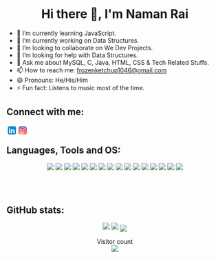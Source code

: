 <h1 align="center">Hi there 👋, I'm Naman Rai</h1>


- 🌱 I’m currently learning JavaScript.
- 🔭 I’m currently working on Data Structures.
- 👯 I’m looking to collaborate on We Dev Projects.
- 🤔 I’m looking for help with Data Structures.
- 💬 Ask me about MySQL, C, Java, HTML, CSS & Tech Related Stuffs.
- 📫 How to reach me: frozenketchup1046@gmail.com
- 😄 Pronouns: He/His/Him
- ⚡ Fun fact: Listens to music most of the time.

## Connect with me:

<a href="https://www.linkedin.com/in/namanrai1046/">
  <img align="left" alt="frozenketchup - LinkedIn" width="25px" src="https://raw.githubusercontent.com/Frozenketchup/Frozenketchup/main/assets/linkedin.svg" />
</a>
<a href="https://www.instagram.com/namanrai769/">
  <img align="left" alt="frozenketchup - Instagram" width="25px" src="https://raw.githubusercontent.com/Frozenketchup/Frozenketchup/main/assets/instagram.svg" />
</a>


<br />


## Languages, Tools and OS:
<p align="center">
<img src="https://img.shields.io/badge/HTML5-E34F26?style=for-the-badge&logo=html5&logoColor=white" height="25"/>
<img src="https://img.shields.io/badge/CSS3-1572B6?style=for-the-badge&logo=css3&logoColor=white" height="25"/>
<img src="https://img.shields.io/badge/JavaScript-F7DF1E?style=for-the-badge&logo=javascript&logoColor=black" height="25"/>
<img src="https://img.shields.io/badge/C-00599C?style=for-the-badge&logo=c&logoColor=white" height="25"/>
<img src="https://img.shields.io/badge/Java-ED8B00?style=for-the-badge&logo=java&logoColor=white" height="25"/>
<img src="https://img.shields.io/badge/Python-3776AB?style=for-the-badge&logo=python&logoColor=white" height="25"/>
<img src="https://img.shields.io/badge/MySQL-00000F?style=for-the-badge&logo=mysql&logoColor=white" height="25"/>
<img src="https://img.shields.io/badge/MongoDB-4EA94B?style=for-the-badge&logo=mongodb&logoColor=white" height="25"/>
<img src="https://img.shields.io/badge/Amazon_AWS-232F3E?style=for-the-badge&logo=amazon-aws&logoColor=white" height="25"/>
<img src="https://img.shields.io/badge/Microsoft_Azure-0089D6?style=for-the-badge&logo=microsoft-azure&logoColor=white" height="25"/>
<img src="https://img.shields.io/badge/-Git-black?&style=for-the-badge&logo=git" height="25"/>
<img src="https://img.shields.io/badge/GitLab-330F63?style=for-the-badge&logo=gitlab&logoColor=white" height="25"/>
<img src="https://img.shields.io/badge/GitHub-100000?style=for-the-badge&logo=github&logoColor=white" height="25"/>
<img src="https://img.shields.io/badge/VS%20Code-007ACC.svg?&style=for-the-badge&logo=visual-studio-code&logoColor=white" height="25"/>
<img src="https://img.shields.io/badge/Windows-0078D6?style=for-the-badge&logo=windows&logoColor=white" height="25"/>
<img src="https://img.shields.io/badge/Ubuntu-E95420?style=for-the-badge&logo=ubuntu&logoColor=white" height="25"/>

</p>
<br />
<br />



## GitHub stats:

<p align="center">
  <img width="48%" src="https://github-readme-stats.vercel.app/api?username=frozenketchup&show_icons=true&include_all_commits=true&theme=react" />
  <img width="48%" src="https://github-readme-streak-stats.herokuapp.com/?user=frozenketchup&theme=react" />  
  <img width="48%" align="center" src="https://github-readme-stats.vercel.app/api/top-langs/?username=frozenketchup&layout=compact&theme=react" />
</p>


<p align="center"> 
  Visitor count<br>
  <img src="https://profile-counter.glitch.me/frozenketchup/count.svg" />
</p>

